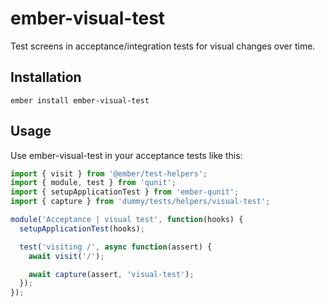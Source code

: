 # ember-visual-test

Test screens in acceptance/integration tests for visual changes over time.

## Installation

```
ember install ember-visual-test
```

## Usage

Use ember-visual-test in your acceptance tests like this:

```js
import { visit } from '@ember/test-helpers';
import { module, test } from 'qunit';
import { setupApplicationTest } from 'ember-qunit';
import { capture } from 'dummy/tests/helpers/visual-test';

module('Acceptance | visual test', function(hooks) {
  setupApplicationTest(hooks);

  test('visiting /', async function(assert) {
    await visit('/');

    await capture(assert, 'visual-test');
  });
});
```
